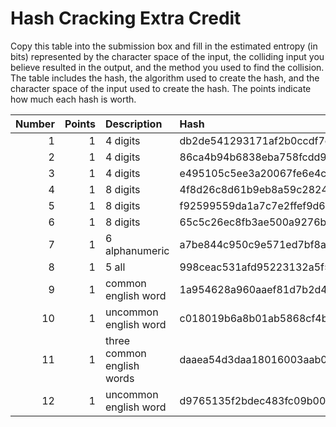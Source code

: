 # Hash Cracking Extra Credit

Copy this table into the submission box and fill in the estimated entropy (in bits) represented by the character space of the input, the colliding input you believe resulted in the output, and the method you used to find the collision.  The table includes the hash, the algorithm used to create the hash, and the character space of the input used to create the hash.  The points indicate how much each hash is worth.

|   Number |   Points | Description                | Hash                                                             | Alg    | Collision   | Entropy   | Method   |
|---------:|---------:|:---------------------------|:-----------------------------------------------------------------|:-------|:------------|:----------|:---------|
|        1 |        1 | 4 digits                   | db2de541293171af2b0ccdf7c64d72d4                                 | md5    |             |           |          |
|        2 |        1 | 4 digits                   | 86ca4b94b6838eba758fcdd9da31a4c5cc384526                         | sha1   |             |           |          |
|        3 |        1 | 4 digits                   | e495105c5ee3a20067fe6e4cf513511742e5a72f1c4f1cb8e16204582123ab24 | sha256 |             |           |          |
|        4 |        1 | 8 digits                   | 4f8d26c8d61b9eb8a59c2824dda1eac4                                 | md5    |             |           |          |
|        5 |        1 | 8 digits                   | f92599559da1a7c7e2ffef9d62a02b5f3a66bdbd                         | sha1   |             |           |          |
|        6 |        1 | 8 digits                   | 65c5c26ec8fb3ae500a9276ba6512a39f962e2ae3bcd4ecdfa58534d0d71010a | sha256 |             |           |          |
|        7 |        1 | 6 alphanumeric             | a7be844c950c9e571ed7bf8ab13f5f6b                                 | md5    |             |           |          |
|        8 |        1 | 5 all                      | 998ceac531afd95223132a5f5748fea5412322ab                         | sha1   |             |           |          |
|        9 |        1 | common english word        | 1a954628a960aaef81d7b2d4521929579f3541e6                         | sha1   |             |           |          |
|       10 |        1 | uncommon english word      | c018019b6a8b01ab5868cf4be8db327a7549ae03202548b9ffcd2671c4c2b624 | sha256 |             |           |          |
|       11 |        1 | three common english words | daaea54d3daa18016003aab00635c472                                 | md5    |             |           |          |
|       12 |        1 | uncommon english word      | d9765135f2bdec483fc09b003219a8da                                 | md5    |             |           |          |